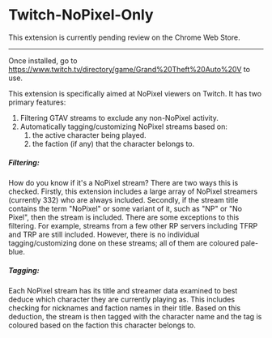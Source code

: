 # Twitch-NoPixel-Only

This extension is currently pending review on the Chrome Web Store.

---

Once installed, go to https://www.twitch.tv/directory/game/Grand%20Theft%20Auto%20V to use.

This extension is specifically aimed at NoPixel viewers on Twitch. It has two primary features:
1. Filtering GTAV streams to exclude any non-NoPixel activity.
2. Automatically tagging/customizing NoPixel streams based on:
    1. the active character being played.
    2. the faction (if any) that the character belongs to.

##### Filtering:
How do you know if it's a NoPixel stream? There are two ways this is checked. Firstly, this extension includes a large array of NoPixel streamers (currently 332) who are always included. Secondly, if the stream title contains the term "NoPixel" or some variant of it, such as "NP" or "No Pixel", then the stream is included.
There are some exceptions to this filtering. For example, streams from a few other RP servers including TFRP and TRP are still included. However, there is no individual tagging/customizing done on these streams; all of them are coloured pale-blue.

##### Tagging:
Each NoPixel stream has its title and streamer data examined to best deduce which character they are currently playing as. This includes checking for nicknames and faction names in their title. Based on this deduction, the stream is then tagged with the character name and the tag is coloured based on the faction this character belongs to.